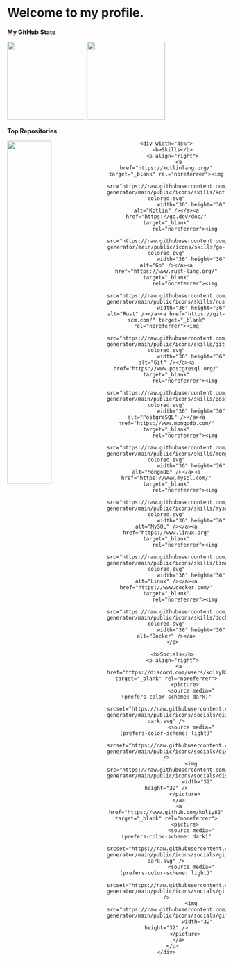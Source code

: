 [](https://user-images.githubusercontent.com/18350557/176309783-0785949b-9127-417c-8b55-ab5a4333674e.gif) Welcome to my profile.
=======================
<b>My GitHub Stats</b>
<div>
  <img height="180em" src="https://github-readme-stats-silk-delta-92.vercel.app/api?username=koliy82&show_icons=true&theme=radical&include_all_commits=true&count_private=true"/>
  <img height="180em" src="https://github-readme-stats-silk-delta-92.vercel.app/api/top-langs/?username=koliy82&layout=compact&count_private=true&theme=radical&exclude_repo=github-readme-stats&hide=jupyter%20notebook,pascal,CMake"/>
</div>

<b>Top Repositories</b>
<div width="100%" align="center">
  <a href="https://github.com/koliy82/go_tg_bot" align="left"><img align="left" width="45%" src="https://github-readme-stats-silk-delta-92.vercel.app/api/pin/?username=koliy82&repo=go_tg_bot&title_color=0891b2&text_color=ffffff&icon_color=0891b2&bg_color=1c1917&hide_border=true&locale=en" /></a>
    
    <div width="45%">
        <b>Skills</b>
        <p align="right">
            <a href="https://kotlinlang.org/" target="_blank" rel="noreferrer"><img
                    src="https://raw.githubusercontent.com/danielcranney/readme-generator/main/public/icons/skills/kotlin-colored.svg"
                    width="36" height="36" alt="Kotlin" /></a><a href="https://go.dev/doc/" target="_blank"
                rel="noreferrer"><img
                    src="https://raw.githubusercontent.com/danielcranney/readme-generator/main/public/icons/skills/go-colored.svg"
                    width="36" height="36" alt="Go" /></a><a href="https://www.rust-lang.org/" target="_blank"
                rel="noreferrer"><img
                    src="https://raw.githubusercontent.com/danielcranney/readme-generator/main/public/icons/skills/rust.svg"
                    width="36" height="36" alt="Rust" /></a><a href="https://git-scm.com/" target="_blank" rel="noreferrer"><img
                    src="https://raw.githubusercontent.com/danielcranney/readme-generator/main/public/icons/skills/git-colored.svg"
                    width="36" height="36" alt="Git" /></a><a href="https://www.postgresql.org/" target="_blank"
                rel="noreferrer"><img
                    src="https://raw.githubusercontent.com/danielcranney/readme-generator/main/public/icons/skills/postgresql-colored.svg"
                    width="36" height="36" alt="PostgreSQL" /></a><a href="https://www.mongodb.com/" target="_blank"
                rel="noreferrer"><img
                    src="https://raw.githubusercontent.com/danielcranney/readme-generator/main/public/icons/skills/mongodb-colored.svg"
                    width="36" height="36" alt="MongoDB" /></a><a href="https://www.mysql.com/" target="_blank"
                rel="noreferrer"><img
                    src="https://raw.githubusercontent.com/danielcranney/readme-generator/main/public/icons/skills/mysql-colored.svg"
                    width="36" height="36" alt="MySQL" /></a><a href="https://www.linux.org" target="_blank"
                rel="noreferrer"><img
                    src="https://raw.githubusercontent.com/danielcranney/readme-generator/main/public/icons/skills/linux-colored.svg"
                    width="36" height="36" alt="Linux" /></a><a href="https://www.docker.com/" target="_blank"
                rel="noreferrer"><img
                    src="https://raw.githubusercontent.com/danielcranney/readme-generator/main/public/icons/skills/docker-colored.svg"
                    width="36" height="36" alt="Docker" /></a>
        </p>

        <b>Socials</b>
        <p align="right">
            <a href="https://discord.com/users/koliy82" target="_blank" rel="noreferrer">
                <picture>
                    <source media="(prefers-color-scheme: dark)"
                        srcset="https://raw.githubusercontent.com/danielcranney/readme-generator/main/public/icons/socials/discord-dark.svg" />
                    <source media="(prefers-color-scheme: light)"
                        srcset="https://raw.githubusercontent.com/danielcranney/readme-generator/main/public/icons/socials/discord.svg" />
                    <img src="https://raw.githubusercontent.com/danielcranney/readme-generator/main/public/icons/socials/discord.svg"
                        width="32" height="32" />
                </picture>
            </a>
            <a href="https://www.github.com/koliy82" target="_blank" rel="noreferrer">
                <picture>
                    <source media="(prefers-color-scheme: dark)"
                        srcset="https://raw.githubusercontent.com/danielcranney/readme-generator/main/public/icons/socials/github-dark.svg" />
                    <source media="(prefers-color-scheme: light)"
                        srcset="https://raw.githubusercontent.com/danielcranney/readme-generator/main/public/icons/socials/github.svg" />
                    <img src="https://raw.githubusercontent.com/danielcranney/readme-generator/main/public/icons/socials/github.svg"
                        width="32" height="32" />
                </picture>
            </a>
        </p>
    </div>

</div>

